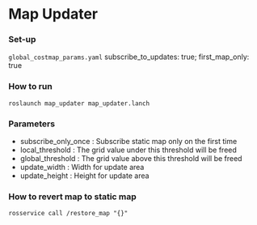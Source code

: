 # Map Updater #

### Set-up ###
`global_costmap_params.yaml`
subscribe_to_updates: true; 
first_map_only: true

### How to run ###

`roslaunch map_updater map_updater.lanch`

### Parameters ###

* subscribe_only_once : Subscribe static map only on the first time
* local_threshold : The grid value under this threshold will be freed
* global_threshold : The grid value above this threshold will be freed
* update_width : Width for update area
* update_height : Height for update area

### How to revert map to static map ###

`rosservice call /restore_map "{}"`